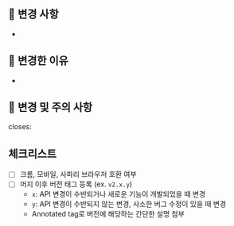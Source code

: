 ## 🔄 변경 사항

<!-- 해당 pr에서 작업한 내역을 적어주세요. 처음엔 간단하게 요약, list 형식으로 세부사항 작성 -->

-

## 📎 변경한 이유

-

## 📌 변경 및 주의 사항

<!--
변경사항 및 주의 사항이 있다면 적어주세요.
주의 사항과 관련해 꼭 확인해야 할 사람이 있다면 리뷰어로 등록해주세요. (다른 사람이 작성한 코드 수정 등)
코드 리뷰 시 더 꼼꼼하게 확인 받고 싶은 부분이 있다면 적어주세요.
-->

<!-- 관련 이슈 넘버를 작성하세요! pr merge 이후 해당 이슈는 자동으로 close 됩니다. ex) closes: #110 -->

closes:

## 체크리스트

- [ ] 크롬, 모바일, 사파리 브라우저 호환 여부
- [ ] 머지 이후 버전 태그 등록 (ex. `v2.x.y`)
  - `x`: API 변경이 수반되거나 새로운 기능이 개발되었을 때 변경
  - `y`: API 변경이 수반되지 않는 변경, 사소한 버그 수정이 있을 때 변경
  - Annotated tag로 버전에 해당하는 간단한 설명 첨부

